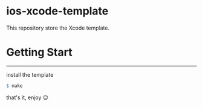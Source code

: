 # ios-xcode-template

This repository store the Xcode template.

# Getting Start

---

install the template

```makefile
$ make
```

that's it, enjoy 😉
